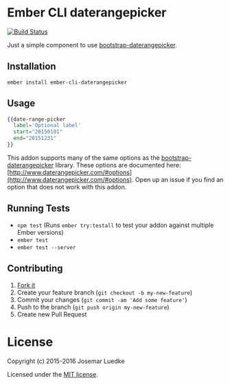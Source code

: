 # Ember CLI daterangepicker

[![Build Status](https://travis-ci.org/josemarluedke/ember-cli-daterangepicker.svg?branch=master)](https://travis-ci.org/josemarluedke/ember-cli-daterangepicker)

Just a simple component to use [bootstrap-daterangepicker](https://github.com/dangrossman/bootstrap-daterangepicker).

## Installation

```
ember install ember-cli-daterangepicker
```

## Usage

```handlebars
{{date-range-picker
  label='Optional label'
  start="20150101"
  end="20151231"
}}
```

This addon supports many of the same options as the [bootstrap-daterangepicker](https://github.com/dangrossman/bootstrap-daterangepicker) library. These options are documented here: [http://www.daterangepicker.com/#options](http://www.daterangepicker.com/#options). Open up an issue if you find an option that does not work with this addon.

## Running Tests

* `npm test` (Runs `ember try:testall` to test your addon against multiple Ember versions)
* `ember test`
* `ember test --server`

## Contributing

1. [Fork it](https://github.com/josemarluedke/ember-cli-daterangepicker/fork)
2. Create your feature branch (`git checkout -b my-new-feature`)
3. Commit your changes (`git commit -am 'Add some feature'`)
4. Push to the branch (`git push origin my-new-feature`)
5. Create new Pull Request


# License

Copyright (c) 2015-2016 Josemar Luedke

Licensed under the [MIT license](LICENSE.md).

